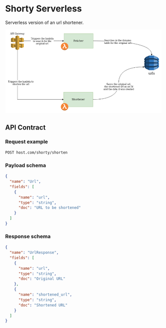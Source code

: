 # Shorty Serverless

Serverless version of an url shortener.

![Architecture](./docs/shorty2_0.png)

## API Contract

### Request example

```bash
POST host.com/shorty/shorten
```

### Payload schema

```json
{
  "name": "Url",
  "fields": [
    {
      "name": "url",
      "type": "string",
      "doc": "URL to be shortened"
    }
  ]
}
```

### Response schema

```json
{
  "name": "UrlResponse",
  "fields": [
    {
      "name": "url",
      "type": "string",
      "doc": "Original URL"
    },
    {
      "name": "shortened_url",
      "type": "string",
      "doc": "Shortened URL"
    }
  ]
}
```